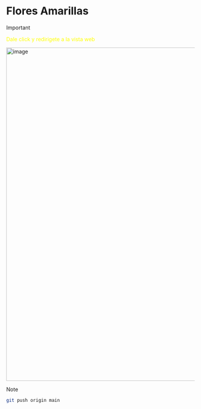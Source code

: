 # Flores Amarillas

>[!IMPORTANT]
><a href="https://leafy-souffle-a68101.netlify.app/" style="color: yellow; text-decoration: none;">Dale click y redirigete a la vista web</a>

<img width="1919" height="892" alt="image" src="https://github.com/user-attachments/assets/b801eb99-837f-4277-8b3f-8b0ce705d32b" />

>[!NOTE]
>```bash
>git push origin main
>```
